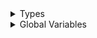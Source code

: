 <details>
<summary>Types</summary>

  - [Alarm](/Alarm)
  - [AlarmDB](/AlarmDB)
  - [AppDatabase](/AppDatabase)
  - [AppDelegate](/AppDelegate)
  - [AudioRecordVC](/AudioRecordVC)
  - [CreateNewAlarmVC](/CreateNewAlarmVC)
  - [CurrentAlarmListVC](/CurrentAlarmListVC)
  - [CurrentAlarmViewVC](/CurrentAlarmViewVC)
  - [FirebaseController](/FirebaseController)
  - [MainVC](/MainVC)
  - [PastAlarmListVC](/PastAlarmListVC)
  - [PastAlarmViewVC](/PastAlarmViewVC)
  - [RootViewController](/RootViewController)
  - [RootViewController.ButtonType](/RootViewController_ButtonType)
  - [RootViewController.VCType](/RootViewController_VCType)
  - [SignInVC](/SignInVC)
  - [UserInfoVC](/UserInfoVC)

</details>

<details>
<summary>Global Variables</summary>

  - [alarmDB](/alarmDB)
  - [dbQueue](/dbQueue)
  - [ref](/ref)
  - [userID](/userID)

</details>
